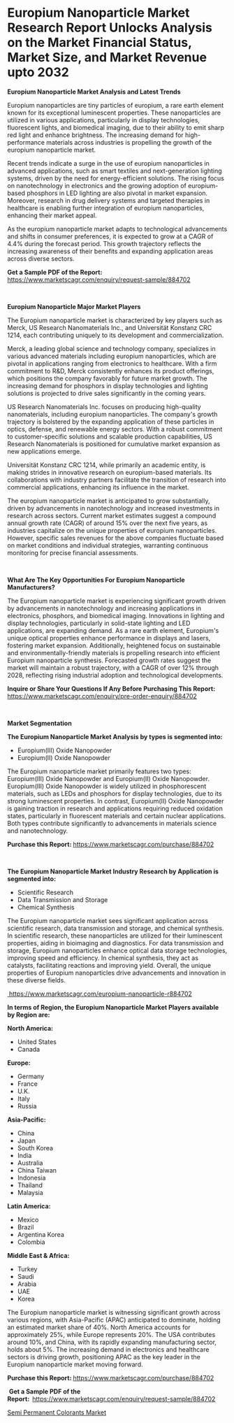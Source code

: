 <p><h1>Europium Nanoparticle Market Research Report Unlocks Analysis on the Market Financial Status, Market Size, and Market Revenue upto 2032</h1></p><p><strong>Europium Nanoparticle Market Analysis and Latest Trends</strong></p>
<p><p>Europium nanoparticles are tiny particles of europium, a rare earth element known for its exceptional luminescent properties. These nanoparticles are utilized in various applications, particularly in display technologies, fluorescent lights, and biomedical imaging, due to their ability to emit sharp red light and enhance brightness. The increasing demand for high-performance materials across industries is propelling the growth of the europium nanoparticle market.</p><p>Recent trends indicate a surge in the use of europium nanoparticles in advanced applications, such as smart textiles and next-generation lighting systems, driven by the need for energy-efficient solutions. The rising focus on nanotechnology in electronics and the growing adoption of europium-based phosphors in LED lighting are also pivotal in market expansion. Moreover, research in drug delivery systems and targeted therapies in healthcare is enabling further integration of europium nanoparticles, enhancing their market appeal.</p><p>As the europium nanoparticle market adapts to technological advancements and shifts in consumer preferences, it is expected to grow at a CAGR of 4.4% during the forecast period. This growth trajectory reflects the increasing awareness of their benefits and expanding application areas across diverse sectors.</p></p>
<p><strong>Get a Sample PDF of the Report:&nbsp;</strong> <a href="https://www.marketscagr.com/enquiry/request-sample/884702?utm_campaign=3553&utm_medium=2&utm_source=Github&utm_content=ia&utm_term=02042025&utm_id=europium-nanoparticle">https://www.marketscagr.com/enquiry/request-sample/884702</a></p>
<p>&nbsp;</p>
<p><strong>Europium Nanoparticle Major Market Players</strong></p>
<p><p>The Europium nanoparticle market is characterized by key players such as Merck, US Research Nanomaterials Inc., and Universität Konstanz CRC 1214, each contributing uniquely to its development and commercialization.</p><p>Merck, a leading global science and technology company, specializes in various advanced materials including europium nanoparticles, which are pivotal in applications ranging from electronics to healthcare. With a firm commitment to R&D, Merck consistently enhances its product offerings, which positions the company favorably for future market growth. The increasing demand for phosphors in display technologies and lighting solutions is projected to drive sales significantly in the coming years.</p><p>US Research Nanomaterials Inc. focuses on producing high-quality nanomaterials, including europium nanoparticles. The company's growth trajectory is bolstered by the expanding application of these particles in optics, defense, and renewable energy sectors. With a robust commitment to customer-specific solutions and scalable production capabilities, US Research Nanomaterials is positioned for cumulative market expansion as new applications emerge.</p><p>Universität Konstanz CRC 1214, while primarily an academic entity, is making strides in innovative research on europium-based materials. Its collaborations with industry partners facilitate the transition of research into commercial applications, enhancing its influence in the market.</p><p>The europium nanoparticle market is anticipated to grow substantially, driven by advancements in nanotechnology and increased investments in research across sectors. Current market estimates suggest a compound annual growth rate (CAGR) of around 15% over the next five years, as industries capitalize on the unique properties of europium nanoparticles. However, specific sales revenues for the above companies fluctuate based on market conditions and individual strategies, warranting continuous monitoring for precise financial assessments.</p></p>
<p>&nbsp;</p>
<p><strong>What Are The Key Opportunities For Europium Nanoparticle Manufacturers?</strong></p>
<p><p>The Europium nanoparticle market is experiencing significant growth driven by advancements in nanotechnology and increasing applications in electronics, phosphors, and biomedical imaging. Innovations in lighting and display technologies, particularly in solid-state lighting and LED applications, are expanding demand. As a rare earth element, Europium's unique optical properties enhance performance in displays and lasers, fostering market expansion. Additionally, heightened focus on sustainable and environmentally-friendly materials is propelling research into efficient Europium nanoparticle synthesis. Forecasted growth rates suggest the market will maintain a robust trajectory, with a CAGR of over 12% through 2028, reflecting rising industrial adoption and technological developments.</p></p>
<p><strong>Inquire or Share Your Questions If Any Before Purchasing This Report:</strong> <a href="https://www.marketscagr.com/enquiry/pre-order-enquiry/884702?utm_campaign=3553&utm_medium=2&utm_source=Github&utm_content=ia&utm_term=02042025&utm_id=europium-nanoparticle">https://www.marketscagr.com/enquiry/pre-order-enquiry/884702</a></p>
<p>&nbsp;</p>
<p><strong>Market Segmentation</strong></p>
<p><strong>The Europium Nanoparticle Market Analysis by types is segmented into:</strong></p>
<p><ul><li>Europium(III) Oxide Nanopowder</li><li>Europium(II) Oxide Nanopowder</li></ul></p>
<p><p>The Europium nanoparticle market primarily features two types: Europium(III) Oxide Nanopowder and Europium(II) Oxide Nanopowder. Europium(III) Oxide Nanopowder is widely utilized in phosphorescent materials, such as LEDs and phosphors for display technologies, due to its strong luminescent properties. In contrast, Europium(II) Oxide Nanopowder is gaining traction in research and applications requiring reduced oxidation states, particularly in fluorescent materials and certain nuclear applications. Both types contribute significantly to advancements in materials science and nanotechnology.</p></p>
<p><strong>Purchase this Report:&nbsp;</strong><a href="https://www.marketscagr.com/purchase/884702?utm_campaign=3553&utm_medium=2&utm_source=Github&utm_content=ia&utm_term=02042025&utm_id=europium-nanoparticle">https://www.marketscagr.com/purchase/884702</a></p>
<p>&nbsp;</p>
<p><strong>The Europium Nanoparticle Market Industry Research by Application is segmented into:</strong></p>
<p><ul><li>Scientific Research</li><li>Data Transmission and Storage</li><li>Chemical Synthesis</li></ul></p>
<p><p>The Europium nanoparticle market sees significant application across scientific research, data transmission and storage, and chemical synthesis. In scientific research, these nanoparticles are utilized for their luminescent properties, aiding in bioimaging and diagnostics. For data transmission and storage, Europium nanoparticles enhance optical data storage technologies, improving speed and efficiency. In chemical synthesis, they act as catalysts, facilitating reactions and improving yield. Overall, the unique properties of Europium nanoparticles drive advancements and innovation in these diverse fields.</p></p>
<p><a href="https://www.marketscagr.com/europium-nanoparticle-r884702?utm_campaign=3553&utm_medium=2&utm_source=Github&utm_content=ia&utm_term=02042025&utm_id=europium-nanoparticle">&nbsp;https://www.marketscagr.com/europium-nanoparticle-r884702</a></p>
<p><strong>In terms of Region, the Europium Nanoparticle Market Players available by Region are:</strong></p>
<p>
    <p> <strong> North America: </strong>
        <ul>
            <li>United States</li>
            <li>Canada</li>
        </ul>
        </p> 
    <p> <strong> Europe: </strong>
        <ul>
            <li>Germany</li>
            <li>France</li>
            <li>U.K.</li>
            <li>Italy</li>
            <li>Russia</li>
        </ul>
        </p> 
    <p> <strong> Asia-Pacific: </strong>
        <ul>
            <li>China</li>
            <li>Japan</li>
            <li>South Korea</li>
            <li>India</li>
            <li>Australia</li>
            <li>China Taiwan</li>
            <li>Indonesia</li>
            <li>Thailand</li>
            <li>Malaysia</li>
        </ul>
        </p> 
    <p> <strong> Latin America: </strong>
        <ul>
            <li>Mexico</li>
            <li>Brazil</li>
            <li>Argentina Korea</li>
            <li>Colombia</li>
        </ul>
        </p> 
    <p> <strong> Middle East & Africa: </strong>
        <ul>
            <li>Turkey</li>
            <li>Saudi</li>
            <li>Arabia</li>
            <li>UAE</li>
            <li>Korea</li>
        </ul>
    </p>
    </p>
<p><p>The Europium nanoparticle market is witnessing significant growth across various regions, with Asia-Pacific (APAC) anticipated to dominate, holding an estimated market share of 40%. North America accounts for approximately 25%, while Europe represents 20%. The USA contributes around 10%, and China, with its rapidly expanding manufacturing sector, holds about 5%. The increasing demand in electronics and healthcare sectors is driving growth, positioning APAC as the key leader in the Europium nanoparticle market moving forward.</p></p>
<p><strong>Purchase this Report: </strong><a href="https://www.marketscagr.com/purchase/884702?utm_campaign=3553&utm_medium=2&utm_source=Github&utm_content=ia&utm_term=02042025&utm_id=europium-nanoparticle">https://www.marketscagr.com/purchase/884702</a></p>
<p>&nbsp;<strong>Get a Sample PDF of the Report:&nbsp;&nbsp;</strong><a href="https://www.marketscagr.com/enquiry/request-sample/884702?utm_campaign=3553&utm_medium=2&utm_source=Github&utm_content=ia&utm_term=02042025&utm_id=europium-nanoparticle">https://www.marketscagr.com/enquiry/request-sample/884702</a></p>
<p><strong></strong></p>
<p><p><a href="https://github.com/storcweithzg/Market-Research-Report-List-1/blob/main/semi-permanent-colorants-market.md?utm_campaign=3553&utm_medium=2&utm_source=Github&utm_content=ia&utm_term=02042025&utm_id=europium-nanoparticle">Semi Permanent Colorants Market</a></p></p>